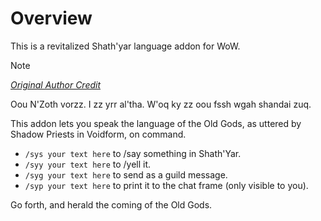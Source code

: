 # Overview

This is a revitalized Shath'yar language addon for WoW.

> [!NOTE]
> [_Original Author Credit_](https://www.curseforge.com/wow/addons/shathyar)

Oou N'Zoth vorzz. I zz yrr al'tha. W'oq ky zz oou fssh wgah shandai zuq.

This addon lets you speak the language of the Old Gods, as uttered by Shadow Priests in Voidform, on command.

- `/sys your text here` to /say something in Shath'Yar.
- `/syy your text here` to /yell it.
- `/syg your text here` to send as a guild message.
- `/syp your text here` to print it to the chat frame (only visible to you).

Go forth, and herald the coming of the Old Gods.
